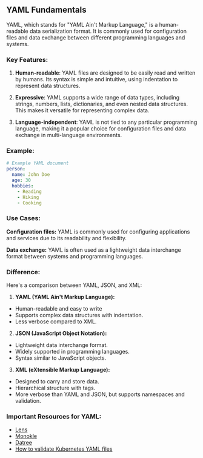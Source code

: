 ## YAML Fundamentals

YAML, which stands for "YAML Ain't Markup Language," is a human-readable data serialization format. It is commonly used for configuration files and data exchange between different programming languages and systems.

### Key Features:

1. **Human-readable**: YAML files are designed to be easily read and written by humans. Its syntax is simple and intuitive, using indentation to represent data structures.

2. **Expressive**: YAML supports a wide range of data types, including strings, numbers, lists, dictionaries, and even nested data structures. This makes it versatile for representing complex data.

3. **Language-independent**: YAML is not tied to any particular programming language, making it a popular choice for configuration files and data exchange in multi-language environments.

### Example:

```yaml
# Example YAML document
person:
  name: John Doe
  age: 30
  hobbies:
    - Reading
    - Hiking
    - Cooking

```
### Use Cases:
**Configuration files:** YAML is commonly used for configuring applications and services due to its readability and flexibility.

**Data exchange:**  YAML is often used as a lightweight data interchange format between systems and programming languages.

### Difference: 
Here's a comparison between YAML, JSON, and XML:

1. **YAML (YAML Ain't Markup Language):**
- Human-readable and easy to write
- Supports complex data structures with indentation.
- Less verbose compared to XML.
2. **JSON (JavaScript Object Notation):**
- Lightweight data interchange format.
- Widely supported in programming languages.
- Syntax similar to JavaScript objects.
3. **XML (eXtensible Markup Language):**
- Designed to carry and store data.
- Hierarchical structure with tags.
- More verbose than YAML and JSON, but supports namespaces and validation.

### Important Resources for YAML:
- [Lens](https://k8slens.dev/)
- [Monokle](https://github.com/kubeshop/monokle)
- [Datree](https://www.datree.io/)
- [How to validate Kubernetes YAML files](https://itnext.io/how-to-validate-kubernetes-yaml-files-9a17b9a30f08)

